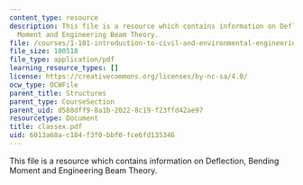 ```yaml
---
content_type: resource
description: This file is a resource which contains information on Deflection, Bending
  Moment and Engineering Beam Theory.
file: /courses/1-101-introduction-to-civil-and-environmental-engineering-design-i-fall-2006/6013a68ac184f3f0bbf0fce6fd135346_classex.pdf
file_size: 100518
file_type: application/pdf
learning_resource_types: []
license: https://creativecommons.org/licenses/by-nc-sa/4.0/
ocw_type: OCWFile
parent_title: Structures
parent_type: CourseSection
parent_uid: d588dff9-8a1b-2022-8c19-f23ffd42ae97
resourcetype: Document
title: classex.pdf
uid: 6013a68a-c184-f3f0-bbf0-fce6fd135346
---
```

This file is a resource which contains information on Deflection, Bending Moment and Engineering Beam Theory.